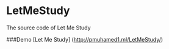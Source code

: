 # LetMeStudy
The source code of Let Me Study

###Demo
[Let Me Study] (http://pmuhamed1.ml/LetMeStudy/)

